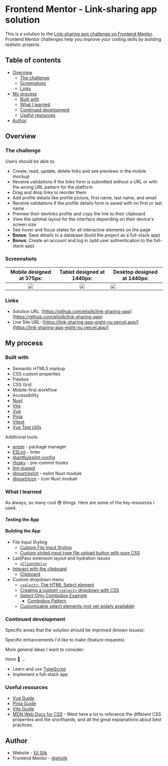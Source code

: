 # Frontend Mentor - Link-sharing app solution

This is a solution to the [Link-sharing app challenge on Frontend Mentor](https://www.frontendmentor.io/challenges/linksharing-app-Fbt7yweGsT). Frontend Mentor challenges help you improve your coding skills by building realistic projects.

## Table of contents

- [Overview](#overview)
  - [The challenge](#the-challenge)
  - [Screenshots](#screenshots)
  - [Links](#links)
- [My process](#my-process)
  - [Built with](#built-with)
  - [What I learned](#what-i-learned)
  - [Continued development](#continued-development)
  - [Useful resources](#useful-resources)
- [Author](#author)

## Overview

### The challenge

Users should be able to:

- Create, read, update, delete links and see previews in the mobile mockup
- Receive validations if the links form is submitted without a URL or with the wrong URL pattern for the platform
- Drag and drop links to reorder them
- Add profile details like profile picture, first name, last name, and email
- Receive validations if the profile details form is saved with no first or last name
- Preview their devlinks profile and copy the link to their clipboard
- View the optimal layout for the interface depending on their device's screen size
- See hover and focus states for all interactive elements on the page
- **Bonus**: Save details to a database (build the project as a full-stack app)
- **Bonus**: Create an account and log in (add user authentication to the full-stack app)

### Screenshots

|        Mobile designed at 375px:         |        Tablet designed at 1440px:        | Desktop designed at 1440px:               |
| :--------------------------------------: | :--------------------------------------: | ----------------------------------------- |
| ![](./screenshots/screenshot-mobile.png) | ![](./screenshots/screenshot-tablet.png) | ![](./screenshots/screenshot-desktop.png) |

### Links

- Solution URL: [https://github.com/elisilk/link-sharing-app](https://github.com/elisilk/link-sharing-app)
- Live Site URL: [https://link-sharing-app-eight-nu.vercel.app/](https://link-sharing-app-eight-nu.vercel.app/)

## My process

### Built with

- Semantic HTML5 markup
- CSS custom properties
- Flexbox
- CSS Grid
- Mobile-first workflow
- Accessibility
- [Nuxt](https://nuxt.com/)
- [Vite](https://vite.dev/)
- [Vue](https://vuejs.org/)
- [Pinia](https://pinia.vuejs.org/)
- [Vitest](https://vitest.dev/guide/)
- [Vue Test Utils](https://test-utils.vuejs.org/guide/)

Additional tools:

- [pnpm](https://pnpm.io/) - package manager
- [ESLint](https://eslint.org/) - linter
- [@antfu/eslint-config](https://github.com/antfu/eslint-config)
- [Husky](https://typicode.github.io/husky/) - pre-commit hooks
- [lint-staged](https://github.com/lint-staged/lint-staged)
- [@nuxt/eslint](https://nuxt.com/modules/eslint) - eslint Nuxt module
- [@nuxt/icon](https://nuxt.com/modules/icon) - icon Nuxt moduel

### What I learned

As always, so many cool :sunglasses: things. Here are some of the key resources I used.

#### Testing the App

#### Building the App

- File Input Styling
  - [Custom File Input Styling](https://css-tricks.com/snippets/css/custom-file-input-styling-webkitblink/)
  - [Custom styled input type file upload button with pure CSS](https://nikitahl.com/custom-styled-input-type-file)
- LastPass extension layout and hydration issues
  - [`<ClientOnly>`](https://nuxt.com/docs/4.x/api/components/client-only)
- [Interact with the clipboard](https://developer.mozilla.org/en-US/docs/Mozilla/Add-ons/WebExtensions/Interact_with_the_clipboard)
  - [Clipboard](https://developer.mozilla.org/en-US/docs/Web/API/Clipboard)
- Custom dropdown menu
  - [`<select>`: The HTML Select element](https://developer.mozilla.org/en-US/docs/Web/HTML/Reference/Elements/select)
  - [Creating a custom `<select>` dropdown with CSS](https://blog.logrocket.com/creating-custom-select-dropdown-css/)
  - [Select-Only Combobox Example](https://www.w3.org/WAI/ARIA/apg/patterns/combobox/examples/combobox-select-only/)
    - [Combobox Pattern](https://www.w3.org/WAI/ARIA/apg/patterns/combobox/)
  - [Customizable select elements (not yet widely available)](https://developer.mozilla.org/en-US/docs/Learn_web_development/Extensions/Forms/Customizable_select)

### Continued development

Specific areas that the solution should be improved (known issues):

Specific enhancements I'd like to make (feature requests):

More general ideas I want to consider:

Hmm 🤔 ...

- Learn and use [TypeScript](https://www.typescriptlang.org/)
- Implement a full-stack app

### Useful resources

- [Vue Guide](https://vuejs.org/guide/)
- [Pinia Guide](https://pinia.vuejs.org/core-concepts/)
- [Vite Guide](https://vite.dev/guide/)
- [MDN Web Docs for CSS](https://developer.mozilla.org/en-US/docs/Web/CSS) - Went here a lot to reference the different CSS properties and the shorthands, and all the great explanations about best practices.

## Author

- Website - [Eli Silk](https://github.com/elisilk)
- Frontend Mentor - [@elisilk](https://www.frontendmentor.io/profile/elisilk)

